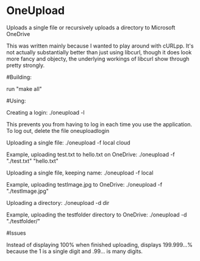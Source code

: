 # OneUpload
Uploads a single file or recursively uploads a directory to Microsoft OneDrive

This was written mainly because I wanted to play around with cURLpp. It's not actually substantially better than just using libcurl, though it does look more fancy and objecty, the underlying workings of libcurl show through pretty strongly. 

#Building:

run "make all"

#Using:

Creating a login: ./oneupload -l

This prevents you from having to log in each time you use the application. To log out, delete the file oneuploadlogin

Uploading a single file: ./oneupload -f local cloud

Example, uploading test.txt to hello.txt on OneDrive: ./oneupload -f "./test.txt" "hello.txt"


Uploading a single file, keeping name: ./oneupload -f local

Example, uploading testImage.jpg to OneDrive: ./oneupload -f "./testImage.jpg"


Uploading a directory: ./oneupload -d dir

Example, uploading the testfolder directory to OneDrive: ./oneupload -d "./testfolder/"

#Issues

Instead of displaying 100% when finished uploading, displays 199.999...% because the 1 is a single digit and .99... is many digits.
